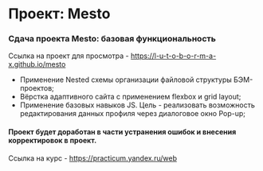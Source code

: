 # Проект: Mesto

### Сдача проекта Mesto: базовая функциональность
Ссылка на проект для просмотра -  https://l-u-t-o-b-o-r-m-a-x.github.io/mesto

* Применение Nested схемы организации файловой структуры БЭМ-проектов;
* Вёрстка адаптивного сайта с применением flexbox и grid layout;
* Применение базовых навыков JS. Цель - реализовать возможность редактирования данных профиля через диалоговое окно Pop-up;

#### Проект будет доработан в части устранения ошибок и внесения корректировок в проект.


Ссылка на курс - https://practicum.yandex.ru/web
